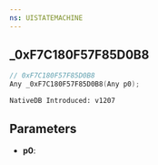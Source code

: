 ```yaml
---
ns: UISTATEMACHINE
---
```

## _0xF7C180F57F85D0B8

```c
// 0xF7C180F57F85D0B8
Any _0xF7C180F57F85D0B8(Any p0);
```

```
NativeDB Introduced: v1207
```

## Parameters
* **p0**:
